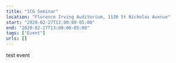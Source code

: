 ```yaml
---
title: "ICG Seminar"
location: "Florence Irving Auditorium, 1130 St Nicholas Avenue"
start: "2020-02-27T12:00:00-05:00"
end: "2020-02-27T13:00:00-05:00"
tags: ["Event"]
urls: []
---
```


test event

<!-- endexcerpt -->
